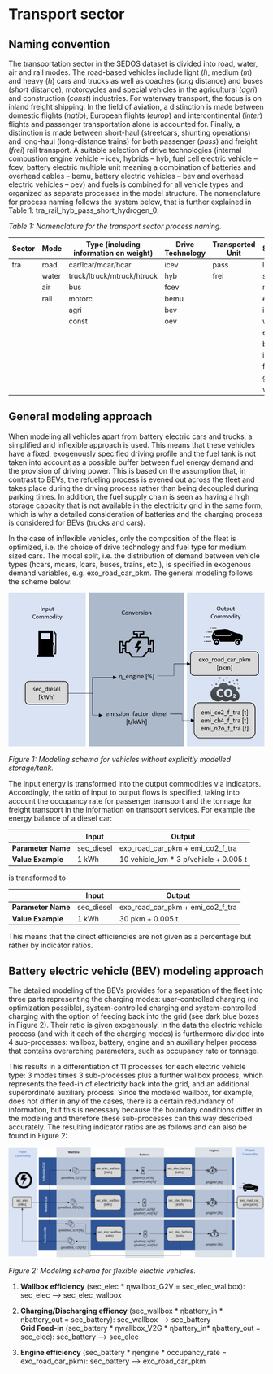 # Transport sector

## Naming convention
The transportation sector in the SEDOS dataset is divided into road, water, air and rail modes. The road-based vehicles include light (*l*), medium (*m*) and heavy (*h*) cars and trucks as well as coaches (*long* distance) and buses (*short* distance), motorcycles and special vehicles in the agricultural (*agri*) and construction (*const*) industries. For waterway transport, the focus is on inland freight shipping. In the field of aviation, a distinction is made between domestic flights (*natio*), European flights (*europ*) and intercontinental (*inter*) flights and passenger transportation alone is accounted for. Finally, a distinction is made between short-haul (streetcars, shunting operations) and long-haul (long-distance trains) for both passenger (*pass*) and freight (*frei*) rail transport. A suitable selection of drive technologies (internal combustion engine vehicle – icev, hybrids – hyb, fuel cell electric vehicle – fcev, battery electric multiple unit meaning a combination of batteries and overhead cables – bemu, battery electric vehicles – bev and overhead electric vehicles – oev) and fuels is combined for all vehicle types and organized as separate processes in the model structure. The nomenclature for process naming follows the system below, that is further explained in Table 1:
tra_rail_hyb_pass_short_hydrogen_0.

*Table 1: Nomenclature for the transport sector process naming.*

| Sector | Mode   | Type (including information on weight) | Drive Technology | Transported Unit | Specification | Fuel      | Stock/Expansion |
|--------|--------|----------------------------------------|------------------|------------------|---------------|-----------|-----------------|
| tra    | road   | car/lcar/mcar/hcar                    | icev             | pass             | long          | ammonia   | 0               |
|        | water  | truck/ltruck/mtruck/htruck            | hyb              | frei             | short         | gasoline  | 1               |
|        | air    | bus                                   | fcev             |                  | natio         | diesel    |                 |
|        | rail   | motorc                                | bemu             |                  | europe        | hydrogen  |                 |
|        |        | agri                                  | bev              |                  | inter         | methanol  |                 |
|        |        | const                                 | oev              |                  | wallbox       | ethanol   |                 |
|        |        |                                       |                  |                  | engine        | cng       |                 |
|        |        |                                       |                  |                  | battery       | lpg       |                 |
|        |        |                                       |                  |                  | inflex        | lng       |                 |
|        |        |                                       |                  |                  | flex          | elec      |                 |
|        |        |                                       |                  |                  | g2v           | kerosene  |                 |
|        |        |                                       |                  |                  | v2g           |           |                 |          


## General modeling approach

When modeling all vehicles apart from battery electric cars and trucks, a simplified and inflexible approach is used. This means that these vehicles have a fixed, exogenously specified driving profile and the fuel tank is not taken into account as a possible buffer between fuel energy demand and the provision of driving power. This is based on the assumption that, in contrast to BEVs, the refueling process is evened out across the fleet and takes place during the driving process rather than being decoupled during parking times. In addition, the fuel supply chain is seen as having a high storage capacity that is not available in the electricity grid in the same form, which is why a detailed consideration of batteries and the charging process is considered for BEVs (trucks and cars). 

In the case of inflexible vehicles, only the composition of the fleet is optimized, i.e. the choice of drive technology and fuel type for medium sized cars. The modal split, i.e. the distribution of demand between vehicle types (hcars, mcars, lcars, buses, trains, etc.), is specified in exogenous demand variables, e.g. exo_road_car_pkm.
The general modeling follows the scheme below: 

![Figure 1: Modeling schema for vehicles without explicitly modelled storage/tank.](../../graphics/nomenclature_transport.png)

*Figure 1: Modeling schema for vehicles without explicitly modelled storage/tank.*

The input energy is transformed into the output commodities via indicators. Accordingly, the ratio of input to output flows is specified, taking into account the occupancy rate for passenger transport and the tonnage for freight transport in the information on transport services. For example the energy balance of a diesel car: 
        
|                  | Input                                      | Output                                      |
|------------------|--------------------------------------------|---------------------------------------------|
| **Parameter Name** | sec_diesel                                 | exo_road_car_pkm            +   emi_co2_f_tra |
| **Value Example**  | 1 kWh                                      | 10 vehicle_km * 3 p/vehicle +      0.005 t    |

            
is transformed to

|                  | Input                                      | Output                                      |
|------------------|--------------------------------------------|---------------------------------------------|
| **Parameter Name** | sec_diesel                                 | exo_road_car_pkm    + emi_co2_f_tra |
| **Value Example**  | 1 kWh                                      | 30 pkm              +   0.005 t     |

This means that the direct efficiencies are not given as a percentage but rather by indicator ratios.

## Battery electric vehicle (BEV) modeling approach

The detailed modeling of the BEVs provides for a separation of the fleet into three parts representing the charging modes: user-controlled charging (no optimization possible), system-controlled charging and system-controlled charging with the option of feeding back into the grid (see dark blue boxes in Figure 2). Their ratio is given exogenously. In the data the electric vehicle process (and with it each of the charging modes) is furthermore divided into 4 sub-processes: wallbox, battery, engine and an auxiliary helper process that contains overarching parameters, such as occupancy rate or tonnage. 

This results in a differentiation of 11 processes for each electric vehicle type: 3 modes times 3 sub-processes plus a further wallbox process, which represents the feed-in of electricity back into the grid, and an additional superordinate auxiliary process. Since the modeled wallbox, for example, does not differ in any of the cases, there is a certain redundancy of information, but this is necessary because the boundary conditions differ in the modeling and therefore these sub-processes can this way described accurately.
The resulting indicator ratios are as follows and can also be found in Figure 2:

![Figure 2: Modeling schema for flexible electric vehicles.](../../graphics/modeling_emobility.png)

*Figure 2: Modeling schema for flexible electric vehicles.*

1.	**Wallbox efficiency** (sec_elec * ɳwallbox_G2V = sec_elec_wallbox):
                        sec_elec    --> sec_elec_wallbox   

2.	**Charging/Discharging effiency** (sec_wallbox * ɳbattery_in * ɳbattery_out = sec_battery):
                        sec_wallbox --> sec_battery
    <br>**Grid Feed-in** (sec_battery * ɳwallbox_V2G * ɳbattery_in* ɳbattery_out = sec_elec):
                        sec_battery --> sec_elec

3.	**Engine efficiency** (sec_battery * ɳengine * occupancy_rate = exo_road_car_pkm):
                        sec_battery --> exo_road_car_pkm


  




